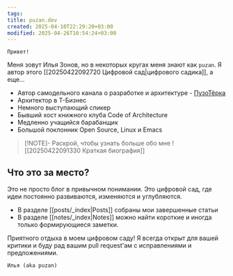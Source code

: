 ```yaml
---
tags: 
title: puzan.dev
created: 2025-04-10T22:29:20+03:00
modified: 2025-04-26T10:54:24+03:00
---
```


```poetry
Привет!
```

Меня зовут Илья Зонов, но в некоторых кругах меня знают как `puzan`. Я автор этого [[20250422092720 Цифровой сад|цифрового садика]], а еще…

- Автор самодельного канала о разработке и архитектуре - [ПузоТёрка](https://t.me/ArchPuzoTerka)
- Архитектор в Т-Бизнес
- Немного выступающий спикер
- Бывший хост книжного клуба Code of Architecture
- Медленно учащийся барабанщик
- Большой поклонник Open Source, Linux и Emacs

> [!NOTE]- Раскрой, чтобы узнать больше обо мне
> ![[20250422091330 Краткая биография]]

## Что это за место?

Это не просто блог в привычном понимании. Это цифровой сад, где идеи постоянно развиваются, изменяются и углубляются.

- В разделе [[posts/_index|Posts]] собраны мои завершенные статьи
- В разделе [[notes/_index|Notes]] можно найти короткие и иногда только формирующиеся заметки.

Приятного отдыха в моем цифровом саду! Я всегда открыт для вашей критики и буду рад вашим pull request'ам с исправлениями и предложениями.

```poetry
Илья (aka puzan)
```

